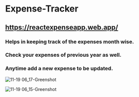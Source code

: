 # Expense-Tracker

## https://reactexpenseapp.web.app/

### Helps in keeping track of the expenses month wise.
### Check your expenses of previous year as well. 
### Anytime add a new expense to be updated.

![11-19 06_17-Greenshot](https://user-images.githubusercontent.com/71679521/202825363-aca72ef1-a2fe-43ec-ba83-371536107098.png)

![11-19 06_15-Greenshot](https://user-images.githubusercontent.com/71679521/202825367-2fbea497-d006-41f2-9e75-27138ba2b7b5.png)
